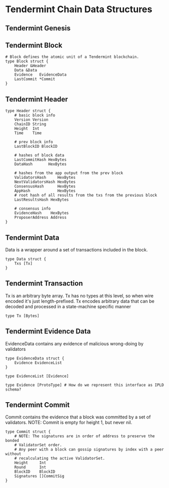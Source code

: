 # Tendermint Chain Data Structures

## Tendermint Genesis

## Tendermint Block
```ipldsch
# Block defines the atomic unit of a Tendermint blockchain.
type Block struct {
	Header &Header
	Data &Data
	Evidence   EvidenceData
	LastCommit *Commit
}
```

## Tendermint Header
```ipldsch
type Header struct {
	# basic block info
	Version Version
	ChainID String
	Height  Int
	Time    Time

	# prev block info
	LastBlockID BlockID

	# hashes of block data
	LastCommitHash HexBytes
	DataHash       HexBytes

	# hashes from the app output from the prev block
	ValidatorsHash     HexBytes
	NextValidatorsHash HexBytes
	ConsensusHash      HexBytes
	AppHash            HexBytes
	# root hash of all results from the txs from the previous block
	LastResultsHash HexBytes

	# consensus info
	EvidenceHash    HexBytes
	ProposerAddress Address
}
```

## Tendermint Data
Data is a wrapper around a set of transactions included in the block.
```ipldsch
type Data struct {
	Txs [Tx]
}
```

## Tendermint Transaction
Tx is an arbitrary byte array.
Tx has no types at this level, so when wire encoded it's just length-prefixed.
Tx encodes arbitrary data that can be decoded and processed in a state-machine specific manner
```ipldsch
type Tx [Bytes]
```

## Tendermint Evidence Data
EvidenceData contains any evidence of malicious wrong-doing by validators
```ipldsch
type EvidenceData struct {
	Evidence EvidenceList
}

type EvidenceList [Evidence]

type Evidence [ProtoType] # How do we represent this interface as IPLD schema?
```

## Tendermint Commit
Commit contains the evidence that a block was committed by a set of validators.
NOTE: Commit is empty for height 1, but never nil.

```ipldsch
type Commit struct {
	# NOTE: The signatures are in order of address to preserve the bonded
	# ValidatorSet order.
	# Any peer with a block can gossip signatures by index with a peer without
	# recalculating the active ValidatorSet.
	Height     Int
	Round      Int
	BlockID    BlockID
	Signatures []CommitSig
}
```
